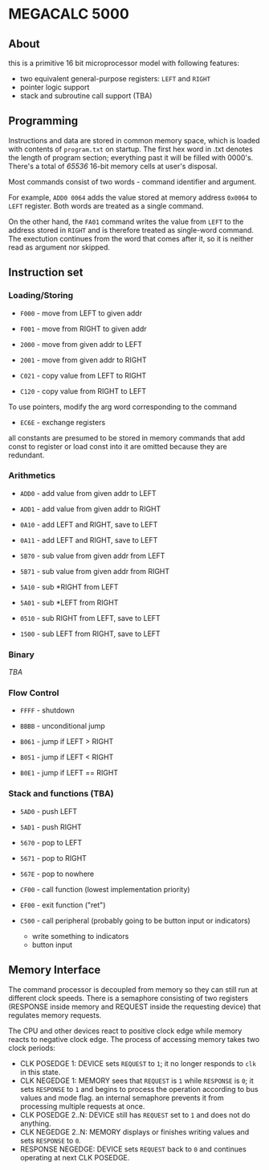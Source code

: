# MEGACALC 5000
## About
this is a primitive 16 bit microprocessor model with following features:
- two equivalent general-purpose registers: ```LEFT``` and ```RIGHT```
- pointer logic support
- stack and subroutine call support (TBA)

## Programming
Instructions and data are stored in common memory space, which is loaded
with contents of  ```program.txt``` on startup. 
The first hex word in .txt denotes the length of program section; 
everything past it will be filled with 0000's. There's a total of 
_65536_ 16-bit memory cells at user's disposal. 

Most commands consist of two words - command identifier and argument.

For example, ```ADD0 0064``` adds the value stored at memory address
```0x0064``` to ```LEFT``` register. Both words are treated as a single
command.

On the other hand, the ```FA01``` command writes the value from ```LEFT```
to the address stored in ```RIGHT``` and is therefore treated as single-word 
command. The exectution continues from the word that comes after it, 
so it is neither read as argument nor skipped.

## Instruction set

### Loading/Storing
  
- ```F000``` - move from LEFT to given addr
- ```F001``` - move from RIGHT to given addr

- ```2000``` - move from given addr to LEFT
- ```2001``` - move from given addr to RIGHT

- ```C021``` - copy value from LEFT to RIGHT
- ```C120``` - copy value from RIGHT to LEFT

 To use pointers, modify the arg word
 corresponding to the command

- ```EC6E``` - exchange registers

 all constants are presumed to be stored in memory
 commands that add const to register or load const into it
 are omitted because they are redundant.

### Arithmetics
 
- ```ADD0``` - add value from given addr to LEFT
- ```ADD1``` - add value from given addr to RIGHT

- ```0A10``` - add LEFT and RIGHT, save to LEFT
- ```0A11``` - add LEFT and RIGHT, save to LEFT
 
- ```5B70``` - sub value from given addr from LEFT
- ```5B71``` - sub value from given addr from RIGHT

- ```5A10``` - sub *RIGHT from LEFT
- ```5A01``` - sub *LEFT from RIGHT

- ```0510``` - sub RIGHT from LEFT, save to LEFT
- ```1500``` - sub LEFT from RIGHT, save to LEFT

### Binary

_TBA_

### Flow Control

- ```FFFF``` - shutdown
- ```BBBB``` - unconditional jump

- ```B061``` - jump if LEFT > RIGHT
- ```B051``` - jump if LEFT < RIGHT
- ```B0E1``` - jump if LEFT == RIGHT

### Stack and functions (TBA)

- ```5AD0``` - push LEFT
- ```5AD1``` - push RIGHT

- ```5670``` - pop to LEFT
- ```5671``` - pop to RIGHT
- ```567E``` - pop to nowhere

- ```CF00``` - call function (lowest implementation priority)
- ```EF00``` - exit function ("ret")

- ```C500``` - call peripheral (probably going to be button input or indicators)
	- write something to indicators
    - button input

## Memory Interface

The command processor is decoupled from memory so they can still run at different
clock speeds. There is a semaphore consisting of two registers (RESPONSE inside memory and
REQUEST inside the requesting device) that regulates memory requests.

The CPU and other devices react to positive clock edge while memory reacts to negative
clock edge. The process of accessing memory takes two clock periods:

* CLK POSEDGE 1: DEVICE sets ```REQUEST``` to ```1```; it no longer responds to ```clk``` in this state.
* CLK NEGEDGE 1: MEMORY sees that ```REQUEST``` is ```1``` while ```RESPONSE``` is ```0```; it sets
```RESPONSE``` to ```1``` and begins to process the operation according to bus values and mode flag.
an internal semaphore prevents it from processing multiple requests at once.
* CLK POSEDGE 2..N: DEVICE still has ```REQUEST``` set to ```1``` and does not do anything.
* CLK NEGEDGE 2..N: MEMORY displays or finishes writing values and sets  ```RESPONSE``` to ```0```.
* RESPONSE NEGEDGE: DEVICE sets ```REQUEST``` back to ```0``` and continues operating at next CLK POSEDGE.
